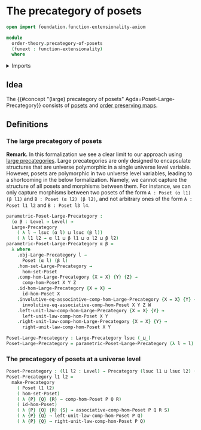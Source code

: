 # The precategory of posets

```agda
open import foundation.function-extensionality-axiom

module
  order-theory.precategory-of-posets
  (funext : function-extensionality)
  where
```

<details><summary>Imports</summary>

```agda
open import category-theory.large-precategories funext
open import category-theory.precategories funext

open import foundation.universe-levels

open import order-theory.order-preserving-maps-posets funext
open import order-theory.posets funext
```

</details>

## Idea

The {{#concept "(large) precategory of posets" Agda=Poset-Large-Precategory}}
consists of [posets](order-theory.posets.md) and
[order preserving maps](order-theory.order-preserving-maps-posets.md).

## Definitions

### The large precategory of posets

**Remark.** In this formalization we see a clear limit to our approach using
[large precategories](category-theory.large-precategories.md). Large
precategories are only designed to encapsulate structures that are universe
polymorphic in a single universe level variable. However, posets are polymorphic
in two universe level variables, leading to a shortcoming in the below
formalization. Namely, we cannot capture the structure of all posets and
morphisms between them. For instance, we can only capture morphisms between two
posets of the form `A : Poset (α l1) (β l1)` and `B : Poset (α l2) (β l2)`, and
not arbitrary ones of the form `A : Poset l1 l2` and `B : Poset l3 l4`.

```agda
parametric-Poset-Large-Precategory :
  (α β : Level → Level) →
  Large-Precategory
    ( λ l → lsuc (α l) ⊔ lsuc (β l))
    ( λ l1 l2 → α l1 ⊔ β l1 ⊔ α l2 ⊔ β l2)
parametric-Poset-Large-Precategory α β =
  λ where
    .obj-Large-Precategory l →
      Poset (α l) (β l)
    .hom-set-Large-Precategory →
      hom-set-Poset
    .comp-hom-Large-Precategory {X = X} {Y} {Z} →
      comp-hom-Poset X Y Z
    .id-hom-Large-Precategory {X = X} →
      id-hom-Poset X
    .involutive-eq-associative-comp-hom-Large-Precategory {X = X} {Y} {Z} {W} →
      involutive-eq-associative-comp-hom-Poset X Y Z W
    .left-unit-law-comp-hom-Large-Precategory {X = X} {Y} →
      left-unit-law-comp-hom-Poset X Y
    .right-unit-law-comp-hom-Large-Precategory {X = X} {Y} →
      right-unit-law-comp-hom-Poset X Y

Poset-Large-Precategory : Large-Precategory lsuc (_⊔_)
Poset-Large-Precategory = parametric-Poset-Large-Precategory (λ l → l) (λ l → l)
```

### The precategory of posets at a universe level

```agda
Poset-Precategory : (l1 l2 : Level) → Precategory (lsuc l1 ⊔ lsuc l2) (l1 ⊔ l2)
Poset-Precategory l1 l2 =
  make-Precategory
    ( Poset l1 l2)
    ( hom-set-Poset)
    ( λ {P} {Q} {R} → comp-hom-Poset P Q R)
    ( id-hom-Poset)
    ( λ {P} {Q} {R} {S} → associative-comp-hom-Poset P Q R S)
    ( λ {P} {Q} → left-unit-law-comp-hom-Poset P Q)
    ( λ {P} {Q} → right-unit-law-comp-hom-Poset P Q)
```
